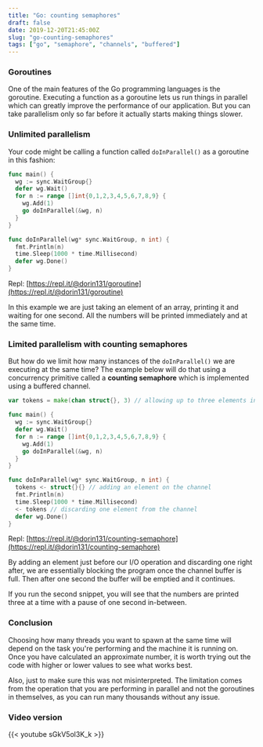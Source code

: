 ```yaml
---
title: "Go: counting semaphores"
draft: false
date: 2019-12-20T21:45:00Z
slug: "go-counting-semaphores"
tags: ["go", "semaphore", "channels", "buffered"]
---
```


### Goroutines

One of the main features of the Go programming languages is the goroutine. Executing a function as a goroutine lets us run things in parallel which can greatly improve the performance of our application. But you can take parallelism only so far before it actually starts making things slower.


### Unlimited parallelism

Your code might be calling a function called `doInParallel()` as a goroutine in this fashion:

```go
func main() {
  wg := sync.WaitGroup{}
  defer wg.Wait()
  for n := range []int{0,1,2,3,4,5,6,7,8,9} {
    wg.Add(1)
    go doInParallel(&wg, n)
  }
}

func doInParallel(wg* sync.WaitGroup, n int) {
  fmt.Println(n)
  time.Sleep(1000 * time.Millisecond)
  defer wg.Done()
}

```
Repl: [https://repl.it/@dorin131/goroutine](https://repl.it/@dorin131/goroutine)

In this example we are just taking an element of an array, printing it and waiting for one second. All the numbers will be printed immediately and at the same time.


### Limited parallelism with counting semaphores

But how do we limit how many instances of the `doInParallel()` we are executing at the same time?
The example below will do that using a concurrency primitive called a **counting semaphore** which is implemented using a buffered channel.


```go
var tokens = make(chan struct{}, 3) // allowing up to three elements in the buffer

func main() {
  wg := sync.WaitGroup{}
  defer wg.Wait()
  for n := range []int{0,1,2,3,4,5,6,7,8,9} {
    wg.Add(1)
    go doInParallel(&wg, n)
  }
}

func doInParallel(wg* sync.WaitGroup, n int) {
  tokens <- struct{}{} // adding an element on the channel
  fmt.Println(n)
  time.Sleep(1000 * time.Millisecond)
  <- tokens // discarding one element from the channel
  defer wg.Done()
}

```
Repl: [https://repl.it/@dorin131/counting-semaphore](https://repl.it/@dorin131/counting-semaphore)

By adding an element just before our I/O operation and discarding one right after, we are essentially blocking the program once the channel buffer is full. Then after one second the buffer will be emptied and it continues.

If you run the second snippet, you will see that the numbers are printed three at a time with a pause of one second in-between.


### Conclusion

Choosing how many threads you want to spawn at the same time will depend on the task you're performing and the machine it is running on. Once you have calculated an approximate number, it is worth trying out the code with higher or lower values to see what works best.

Also, just to make sure this was not misinterpreted. The limitation comes from the operation that you are performing in parallel and not the goroutines in themselves, as you can run many thousands without any issue.

### Video version
{{< youtube sGkV5ol3K_k >}}
